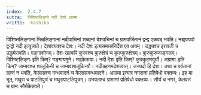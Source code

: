 ```yaml
---
index:  2.4.7
sutra:  विशिष्टलिङ्गो नदी देशो ऽग्रामाः
vritti:  kashika 
---
```


विशिष्तलिङ्गानां भिन्नलिङ्गानां नदीवाचिनां शब्दानां देशवचिनां च ग्रामवर्जितानं द्वन्द्व एकवद् भवति। नद्यवयवो द्वन्द्वो नदी इत्युच्यते। देशावयवश्च देशः। नदी देशः इत्यसमासनिर्देश एव अयम्। उद्ध्यश्च इरावती च उद्ध्येरावति। गङ्गाशोणम्। देशः खल्वपि कुरवश्च कुरुक्षेत्रं च कुरुकुरुक्षेत्रम्। कुरुकुरुजाङ्गलम्। विशिष्टलिङ्गः इति किम्? गङ्गायमुने। मद्रकेकयाः। नदी देशः इति किम्? कुक्कुटमयूर्यौ। अग्रामाः इति किम्? जाम्बवश्च शालूकिनी च जाम्बवशालूकिन्यौ। नदीग्रहणमदेशत्वात्। जनपदो हि देशः। तथा च पर्वतानां ग्रहणं न भवति, कैलासश्च गन्धमादनं च कैलासगन्धमादने। अग्रामा इत्यत्र नगरानां प्रतिषेधो वक्तव्यः। इह मा भूत्, मथुरा च पाटलिपुत्रं च मथुरापाटलिपुत्रम्। उभयतश्च ग्रामाणां प्रतिषेधो वक्तव्यः। सौर्यं च नगरं, केतवतं च ग्रामः सौर्यकेतवते।

